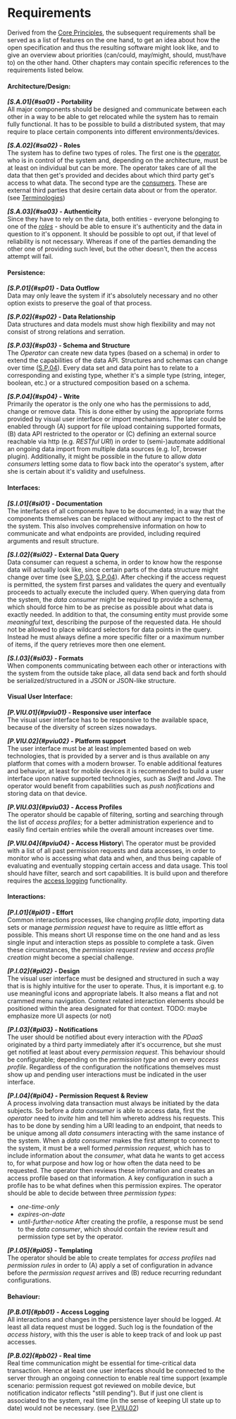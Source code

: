 Requirements
==========================================



Derived from the [Core Principles](#core-principles), the subsequent requirements shall be served as 
a list of features on the one hand, to get an idea about how the open specification and thus the 
resulting software might look like, and to give an overview about priorities (can/could, may/might, 
should, must/have to) on the other hand. 
Other chapters may contain specific references to the requirements listed below.



#### Architecture/Design:

__*[S.A.01]{#sa01}* - Portability__\
All major components should be designed and communicate between each other in a way to be able to 
get relocated while the system has to remain fully functional. It has to be possible to build a
distributed system, that may require to place certain components into different environments/devices. 

__*[S.A.02]{#sa02}* - Roles__\
The system has to define two types of roles. The first one is the 
[operator](#terminologies--operator), who is in control of the system and, depending on the 
architecture, must be at least on individual but can be more. The operator takes care of all the 
data that then get's provided and decides about which third party get's access to what data. The second 
type are the [consumers](#terminologies--consumer). These are external third parties that desire 
certain data about or from the operator.
(see [Terminologies](#terminologies))

__*[S.A.03]{#sa03}* - Authenticity__\
Since they have to rely on the data, both entities - everyone belonging to one of the 
*[roles](#sa02)* - should be able to ensure it's authenticity and the data in question to it's 
opponent. It should be possible to opt out, if that level of reliability is not necessary. Whereas 
if one of the parties demanding the other one of providing such level, but the other doesn't, then
the access attempt will fail.


#### Persistence:

__*[S.P.01]{#sp01}* - Data Outflow__\
Data may only leave the system if it's absolutely necessary and no other option exists to preserve 
the goal of that process.

__*[S.P.02]{#sp02}* - Data Relationship__\
Data structures and data models must show high flexibility and may not consist of strong relations 
and serration.

__*[S.P.03]{#sp03}* - Schema and Structure__\
The *Operator* can create new data types (based on a schema) in order to extend the capabilities of
the data API. Structures and schemas can change over time ([S.P.04](#sp04)). 
Every data set and data point has to relate to a corresponding and existing type, whether it's a 
simple type (string, integer, boolean, etc.) or a structured composition based on a schema.

__*[S.P.04]{#sp04}* - Write__\
Primarily the operator is the only one who has the permissions to add, change or remove data. This
is done either by using the appropriate forms provided by visual user interface or import 
mechanisms. The later could be enabled through (A) support for file upload containing supported 
formats, (B) data API restricted to the operator or (C) defining an external source reachable via 
http (e.g. *RESTful URI*) in order to (semi-)automate additional an ongoing data import from 
multiple data sources (e.g. IoT, browser plugin).
Additionally, it might be possible in the future to allow *data consumers* letting some data to flow
back into the operator's system, after she is certain about it's validity and usefulness.


#### Interfaces:

__*[S.I.01]{#si01}* - Documentation__\
The interfaces of all components have to be documented; in a way that the components themselves can 
be replaced without any impact to the rest of the system. This also involves comprehensive 
information on how to communicate and what endpoints are provided, including required arguments and 
result structure.

__*[S.I.02]{#si02}* - External Data Query__\
Data consumer can request a schema, in order to know how the response data will actually look like,
since certain parts of the data structure might change over time (see [S.P.03](#sp03), 
[S.P.04](#sp04)).
After checking if the access request is permitted, the system first parses and validates the query 
and eventually proceeds to actually execute the included query. When querying data from the system, 
the *data consumer* might be required tp provide a schema, which should force him to be as precise 
as possible about what data is exactly needed. In addition to that, the consuming entity must 
provide some *meaningful* text, describing the purpose of the requested data. He should not be 
allowed to place wildcard selectors for data points in the query. Instead he must always define
a more specific filter or a maximum number of items, if the query retrieves more then one element.

__*[S.I.03]{#si03}* - Formats__\
When components communicating between each other or interactions with the system from the outside 
take place, all data send back and forth should be serialized/structured in a JSON or JSON-like
structure.


#### Visual User Interface:

__*[P.VIU.01]{#pviu01}* - Responsive user interface__\
The visual user interface has to be responsive to the available space, because of the diversity of
screen sizes nowadays.

__*[P.VIU.02]{#pviu02}* - Platform support__\
The user interface must be at least implemented based on web technologies, that is provided by a
server and is thus available on any platform that comes with a modern browser.
To enable additional features and behavior, at least for mobile devices it is recommended to build 
a user interface upon native supported technologies, such as *Swift* and *Java*. The operator would 
benefit from capabilities such as *push notifications* and storing data on that device.

__*[P.VIU.03]{#pviu03}* - Access Profiles__\
The operator should be capable of filtering, sorting and searching through the list of *access 
profiles*; for a better administration experience and to easily find certain entries while the 
overall amount increases over time.
 
__*[P.VIU.04]{#pviu04}* - Access History__\ 
The operator must be provided with a list of all past permission requests and data accesses, in 
order to monitor who is accessing what data and when, and thus being capable of evaluating and 
eventually stopping certain access and data usage. This tool should have filter, search and sort 
capabilities. It is build upon and therefore requires the [access logging](#pb01) functionality.


#### Interactions:
    
__*[P.I.01]{#pi01}* - Effort__\
Common interactions processes, like changing *profile data*, importing data sets or manage 
*permission request* have to require as little effort as possible. This means short UI response 
time on the one hand and as less single input and interaction steps as possible to complete a task.
Given these circumstances, the *permission request review* and *access profile creation* might 
become a special challenge. 

__*[P.I.02]{#pi02}* - Design__\
The visual user interface must be designed and structured in such a way that is is highly intuitive
for the user to operate. Thus, it is important e.g. to use meaningful icons and appropriate labels.
It also means a flat and not crammed menu navigation. Context related interaction elements should be
positioned within the area designated for that context.
TODO: maybe emphasize more UI aspects (or not)

__*[P.I.03]{#pi03}* - Notifications__\
The user should be notified about every interaction with the *PDaaS* originated by a third party 
immediately after it's occurrence, but she must get notified at least about every *permission 
request*. This behaviour should be configurable; depending on the *permission type* and on every 
*access profile*. Regardless of the configuration the notifications themselves must show up and
pending user interactions must be indicated in the user interface. 

__*[P.I.04]{#pi04}* - Permission Request & Review__\
A process involving data transaction must always be initiated by the data subjects. So before a 
*data consumer* is able to access data, first the *operator* need to *invite* him and tell him 
whereto address his requests. This has to be done by sending him a URI leading to an endpoint, that 
needs to be unique among all *data consumers* interacting with the same instance of the system.
When a *data consumer* makes the first attempt to connect to the system, it must be a well formed
*permission request*, which has to include information about the *consumer*, what data he wants to
get access to, for what purpose and how log or how often the data need to be requested. The operator
then reviews these information and creates an access profile based on that information. A key
configuration in such a profile has to be what defines when this permission expires. The operator
should be able to decide between three *permission types*:
+   *one-time-only*
+   *expires-on-date*
+   *until-further-notice*
After creating the profile, a response must be send to the *data consumer*, which should contain
the review result and permission type set by the operator. 

__*[P.I.05]{#pi05}* - Templating__\
The operator should be able to create templates for *access profiles* nad *permission rules* in 
order to (A) apply a set of configuration in advance before the *permission request* arrives and 
(B) reduce recurring redundant configurations.


#### Behaviour:

__*[P.B.01]{#pb01}* - Access Logging__\
All interactions and changes in the persistence layer should be logged. At least all data request 
must be logged. Such log is the foundation of the *access history*, with this the user is able to 
keep track of and look up past accesses.

__*[P.B.02]{#pb02}* - Real time__\
Real time communication might be essential for time-critical data transaction. Hence at least one
user interfaces should be connected to the server through an ongoing connection to enable
real time support (example scenario: permission request got reviewed on mobile device, but 
notification indicator reflects "still pending"). But if just one client is associated to the 
system, real time (in the sense of keeping UI state up to date) would not be necessary.
(see [P.VIU.02](#pviu02}))
